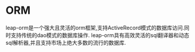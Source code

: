 # ORM

leap-orm是一个强大且灵活的orm框架,支持ActiveRecord模式的数据库访问.同时支持传统的dao模式的数据库操作.  leap-orm具有高效灵活的sql翻译器和动态sql解析器,并且支持市场上绝大多数的流行的数据库.